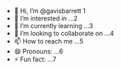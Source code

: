 - 👋 Hi, I’m @gavisbarrett 1
- 👀 I’m interested in ...2
- 🌱 I’m currently learning ...3
- 💞️ I’m looking to collaborate on ...4
- 📫 How to reach me ...5
- 😄 Pronouns: ...6
- ⚡ Fun fact: ...7

<!---
gavisbarrett/gavisbarrett is a ✨ special ✨ repository because its `README.md` (this file) appears on your GitHub profile.
You can click the Preview link to take a look at your changes.
--->
